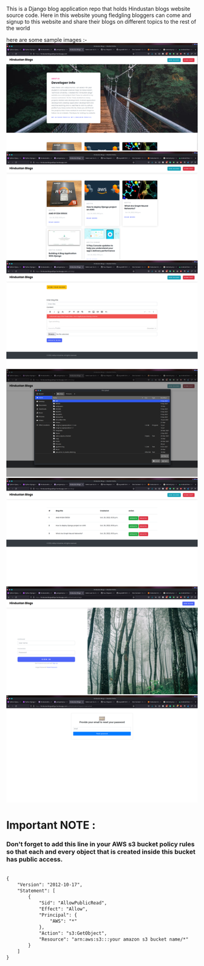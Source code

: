 This is a Django blog application repo that holds Hindustan blogs website source code. Here in this website young fledgling bloggers can come and signup to this website and share their blogs on different topics to the rest of the world

here are some sample images :-
![](preview_images/1.png)
![](preview_images/2.png)
![](preview_images/3.png)
![](preview_images/4.png)
![](preview_images/5.png)
![](preview_images/6.png)
![](preview_images/7.png)

# Important NOTE :
### Don't forget to add this line in your AWS s3 bucket policy rules so that each and every object that is created inside this bucket has public access.
```

{
    "Version": "2012-10-17",
    "Statement": [
        {
            "Sid": "AllowPublicRead",
            "Effect": "Allow",
            "Principal": {
                "AWS": "*"
            },
            "Action": "s3:GetObject",
            "Resource": "arn:aws:s3:::your amazon s3 bucket name/*"
        }
    ]
}

```
